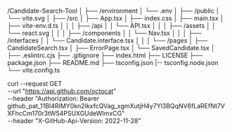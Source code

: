 /Candidate-Search-Tool
│
├── /environment
│   └── .env
│
├── /public
│   └── vite.svg
│
├── /src
│   ├── App.tsx
│   ├── index.css
│   ├── main.tsx
│   ├── vite-env.d.ts
│   │
│   ├── /api
│   │   └── API.tsx
│   │
│   ├── /assets
│   │   └── react.svg
│   │
│   ├── /components
│   │   └── Nav.tsx
│   │
│   ├── /interfaces
│   │   └── Candidate.interface.tsx
│   │
│   └── /pages
│       ├── CandidateSearch.tsx
│       ├── ErrorPage.tsx
│       └── SavedCandidate.tsx
│
├── .eslintrc.cjs
├── .gitignore
├── index.html
├── LICENSE
├── package.json
├── README.md
├── tsconfig.json
|-- tsconfig.node.json
└── vite.config.ts

curl --request GET \
--url "https://api.github.com/octocat" \
--header "Authorization: Bearer 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" \
--header "X-GitHub-Api-Version: 2022-11-28"